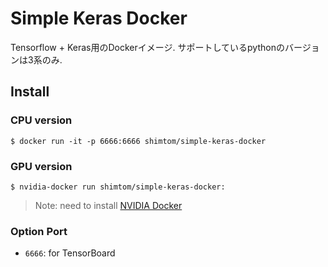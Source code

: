 # Simple Keras Docker

Tensorflow + Keras用のDockerイメージ.
サポートしているpythonのバージョンは3系のみ.


## Install
### CPU version
```
$ docker run -it -p 6666:6666 shimtom/simple-keras-docker
```

### GPU version
```
$ nvidia-docker run shimtom/simple-keras-docker:
```
> Note: need to install [NVIDIA Docker](https://github.com/NVIDIA/nvidia-docker)

### Option Port
* `6666`: for TensorBoard
